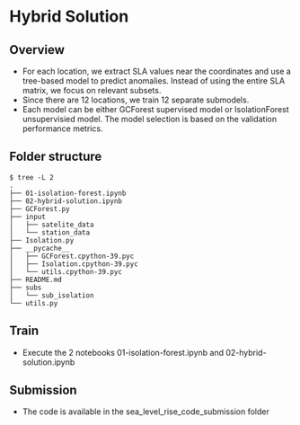 
# Hybrid Solution  

## Overview  
- For each location, we extract SLA values near the coordinates and use a tree-based model to predict anomalies. Instead of using the entire SLA matrix, we focus on relevant subsets.  
- Since there are 12 locations, we train 12 separate submodels.  
- Each model can be either GCForest supervised model or IsolationForest unsupervisied model. The model selection is based on the validation performance metrics.

## Folder structure
```
$ tree -L 2
.
├── 01-isolation-forest.ipynb
├── 02-hybrid-solution.ipynb
├── GCForest.py
├── input
│   ├── satelite_data
│   └── station_data
├── Isolation.py
├── __pycache__
│   ├── GCForest.cpython-39.pyc
│   ├── Isolation.cpython-39.pyc
│   └── utils.cpython-39.pyc
├── README.md
├── subs
│   └── sub_isolation
└── utils.py
```

## Train 
- Execute the 2 notebooks 01-isolation-forest.ipynb and 02-hybrid-solution.ipynb

## Submission  
- The code is available in the sea_level_rise_code_submission folder